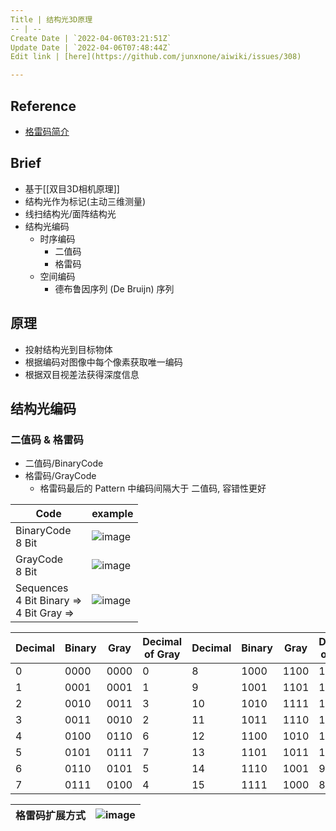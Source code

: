```yaml
---
Title | 结构光3D原理
-- | --
Create Date | `2022-04-06T03:21:51Z`
Update Date | `2022-04-06T07:48:44Z`
Edit link | [here](https://github.com/junxnone/aiwiki/issues/308)

---
```

## Reference
- [格雷码简介](https://www.cnblogs.com/zhuruibi/p/8988044.html)

## Brief
- 基于[[双目3D相机原理]]
- 结构光作为标记(主动三维测量)
- 线扫结构光/面阵结构光
- 结构光编码
  - 时序编码
    - 二值码
    - 格雷码
  - 空间编码
    - 德布鲁因序列 (De Bruijn) 序列

## 原理
- 投射结构光到目标物体
- 根据编码对图像中每个像素获取唯一编码
- 根据双目视差法获得深度信息

## 结构光编码

### 二值码 & 格雷码
- 二值码/BinaryCode
- 格雷码/GrayCode
  - 格雷码最后的 Pattern 中编码间隔大于 二值码, 容错性更好

Code | example
-- | --
BinaryCode<br>8 Bit | ![image](https://user-images.githubusercontent.com/2216970/161918556-85f99a7a-fcd4-4119-8455-d10c790db3c1.png)
GrayCode<br>8 Bit | ![image](https://user-images.githubusercontent.com/2216970/161918629-c6ef7bdc-656f-45ff-a5ca-307783981dff.png)
Sequences<br>4 Bit Binary =><br> 4 Bit Gray => |  ![image](https://user-images.githubusercontent.com/2216970/161919030-3ca0c613-0bc5-42e7-9023-0d92366647e6.png)



Decimal | Binary | Gray | Decimal of Gray | Decimal | Binary | Gray | Decimal of Gray
-- | -- | -- | -- | -- | -- | -- | --
0 | 0000 | 0000 | 0 | 8 | 1000 | 1100 | 12
1 | 0001 | 0001 | 1 | 9 | 1001 | 1101 | 13
2 | 0010 | 0011 | 3 | 10 | 1010 | 1111 | 15
3 | 0011 | 0010 | 2 | 11 | 1011 | 1110 | 14
4 | 0100 | 0110 | 6 | 12 | 1100 | 1010 | 10
5 | 0101 | 0111 | 7 | 13 | 1101 | 1011 | 11
6 | 0110 | 0101 | 5 | 14 | 1110 | 1001 | 9
7 | 0111 | 0100 | 4 | 15 | 1111 | 1000 | 8

格雷码扩展方式 | ![image](https://user-images.githubusercontent.com/2216970/161923184-0c78b4db-9a9e-4292-9a6a-5d780537a6d7.png)
-- | --


